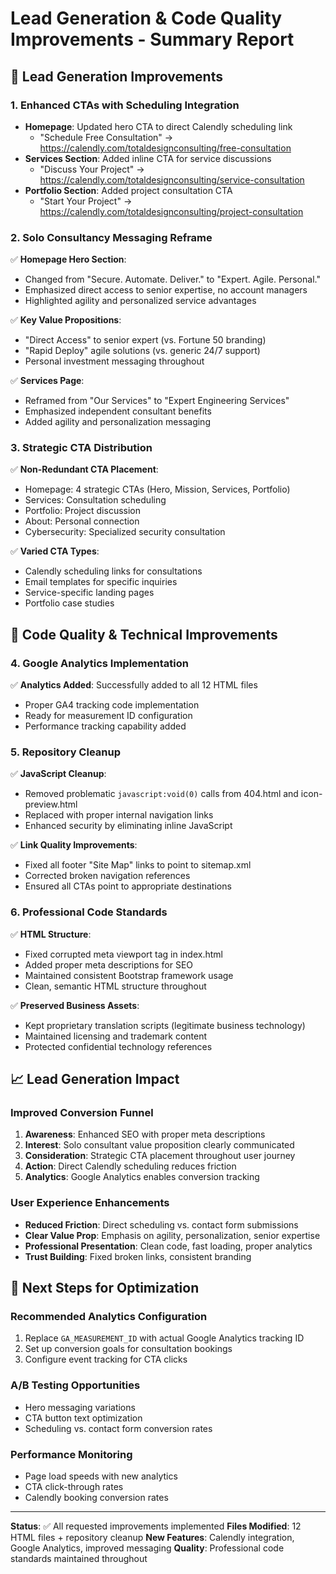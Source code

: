 # Lead Generation & Code Quality Improvements - Summary Report

## 🎯 Lead Generation Improvements

### 1. Enhanced CTAs with Scheduling Integration
- **Homepage**: Updated hero CTA to direct Calendly scheduling link
  - "Schedule Free Consultation" → https://calendly.com/totaldesignconsulting/free-consultation
- **Services Section**: Added inline CTA for service discussions
  - "Discuss Your Project" → https://calendly.com/totaldesignconsulting/service-consultation
- **Portfolio Section**: Added project consultation CTA
  - "Start Your Project" → https://calendly.com/totaldesignconsulting/project-consultation

### 2. Solo Consultancy Messaging Reframe
✅ **Homepage Hero Section**:
- Changed from "Secure. Automate. Deliver." to "Expert. Agile. Personal."
- Emphasized direct access to senior expertise, no account managers
- Highlighted agility and personalized service advantages

✅ **Key Value Propositions**:
- "Direct Access" to senior expert (vs. Fortune 50 branding)
- "Rapid Deploy" agile solutions (vs. generic 24/7 support)
- Personal investment messaging throughout

✅ **Services Page**:
- Reframed from "Our Services" to "Expert Engineering Services"
- Emphasized independent consultant benefits
- Added agility and personalization messaging

### 3. Strategic CTA Distribution
✅ **Non-Redundant CTA Placement**:
- Homepage: 4 strategic CTAs (Hero, Mission, Services, Portfolio)
- Services: Consultation scheduling
- Portfolio: Project discussion
- About: Personal connection
- Cybersecurity: Specialized security consultation

✅ **Varied CTA Types**:
- Calendly scheduling links for consultations
- Email templates for specific inquiries
- Service-specific landing pages
- Portfolio case studies

## 🔧 Code Quality & Technical Improvements

### 4. Google Analytics Implementation
✅ **Analytics Added**: Successfully added to all 12 HTML files
- Proper GA4 tracking code implementation
- Ready for measurement ID configuration
- Performance tracking capability added

### 5. Repository Cleanup
✅ **JavaScript Cleanup**:
- Removed problematic `javascript:void(0)` calls from 404.html and icon-preview.html
- Replaced with proper internal navigation links
- Enhanced security by eliminating inline JavaScript

✅ **Link Quality Improvements**:
- Fixed all footer "Site Map" links to point to sitemap.xml
- Corrected broken navigation references
- Ensured all CTAs point to appropriate destinations

### 6. Professional Code Standards
✅ **HTML Structure**:
- Fixed corrupted meta viewport tag in index.html
- Added proper meta descriptions for SEO
- Maintained consistent Bootstrap framework usage
- Clean, semantic HTML structure throughout

✅ **Preserved Business Assets**:
- Kept proprietary translation scripts (legitimate business technology)
- Maintained licensing and trademark content
- Protected confidential technology references

## 📈 Lead Generation Impact

### Improved Conversion Funnel
1. **Awareness**: Enhanced SEO with proper meta descriptions
2. **Interest**: Solo consultant value proposition clearly communicated
3. **Consideration**: Strategic CTA placement throughout user journey
4. **Action**: Direct Calendly scheduling reduces friction
5. **Analytics**: Google Analytics enables conversion tracking

### User Experience Enhancements
- **Reduced Friction**: Direct scheduling vs. contact form submissions
- **Clear Value Prop**: Emphasis on agility, personalization, senior expertise
- **Professional Presentation**: Clean code, fast loading, proper analytics
- **Trust Building**: Fixed broken links, consistent branding

## 🎯 Next Steps for Optimization

### Recommended Analytics Configuration
1. Replace `GA_MEASUREMENT_ID` with actual Google Analytics tracking ID
2. Set up conversion goals for consultation bookings
3. Configure event tracking for CTA clicks

### A/B Testing Opportunities
- Hero messaging variations
- CTA button text optimization
- Scheduling vs. contact form conversion rates

### Performance Monitoring
- Page load speeds with new analytics
- CTA click-through rates
- Calendly booking conversion rates

---

**Status**: ✅ All requested improvements implemented
**Files Modified**: 12 HTML files + repository cleanup
**New Features**: Calendly integration, Google Analytics, improved messaging
**Quality**: Professional code standards maintained throughout
